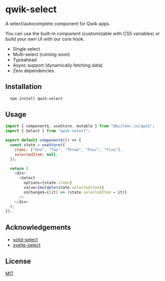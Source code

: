 # qwik-select

A select/autocomplete component for Qwik apps.

You can use the built-in component (customizable with CSS variables) or build your own UI with our core hook.

- Single select
- Multi-select (coming soon)
- Typeahead
- Async support (dynamically fetching data)
- Zero dependencies

## Installation

```bash
  npm install qwik-select
```

## Usage

```javascript
import { component$, useStore, mutable } from "@builder.io/qwik";
import { Select } from "qwik-select";

export default component$(() => {
  const state = useStore({
    items: ["One", "Two", "Three", "Four", "Five"],
    selectedItem: null,
  });

  return (
    <div>
      <Select
        options={state.items}
        value={mutable(state.selectedItem)}
        onChange$={(it) => (state.selectedItem = it)}
      />
    </div>
  );
});
```

## Acknowledgements

- [solid-select](https://github.com/thisbeyond/solid-select)
- [svelte-select](https://github.com/rob-balfre/svelte-select)

## License

[MIT](https://choosealicense.com/licenses/mit/)
